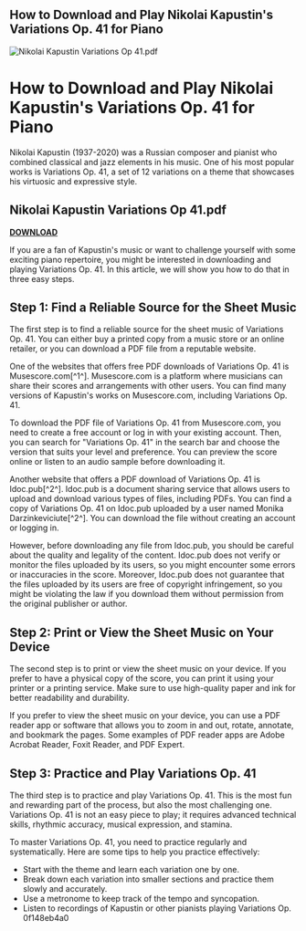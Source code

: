 ## How to Download and Play Nikolai Kapustin's Variations Op. 41 for Piano

 
![Nikolai Kapustin Variations Op 41.pdf](https://encrypted-tbn3.gstatic.com/images?q=tbn:ANd9GcS7TvX5hWrZBNemvcfHQDeqOpcgPAwINyrncLq1RLNvCP5X8wIRA7Cz9tY)

 
# How to Download and Play Nikolai Kapustin's Variations Op. 41 for Piano
 
Nikolai Kapustin (1937-2020) was a Russian composer and pianist who combined classical and jazz elements in his music. One of his most popular works is Variations Op. 41, a set of 12 variations on a theme that showcases his virtuosic and expressive style.
 
## Nikolai Kapustin Variations Op 41.pdf


[**DOWNLOAD**](https://walllowcopo.blogspot.com/?download=2tM1XJ)

 
If you are a fan of Kapustin's music or want to challenge yourself with some exciting piano repertoire, you might be interested in downloading and playing Variations Op. 41. In this article, we will show you how to do that in three easy steps.
 
## Step 1: Find a Reliable Source for the Sheet Music
 
The first step is to find a reliable source for the sheet music of Variations Op. 41. You can either buy a printed copy from a music store or an online retailer, or you can download a PDF file from a reputable website.
 
One of the websites that offers free PDF downloads of Variations Op. 41 is Musescore.com[^1^]. Musescore.com is a platform where musicians can share their scores and arrangements with other users. You can find many versions of Kapustin's works on Musescore.com, including Variations Op. 41.
 
To download the PDF file of Variations Op. 41 from Musescore.com, you need to create a free account or log in with your existing account. Then, you can search for "Variations Op. 41" in the search bar and choose the version that suits your level and preference. You can preview the score online or listen to an audio sample before downloading it.
 
Another website that offers a PDF download of Variations Op. 41 is Idoc.pub[^2^]. Idoc.pub is a document sharing service that allows users to upload and download various types of files, including PDFs. You can find a copy of Variations Op. 41 on Idoc.pub uploaded by a user named Monika Darzinkeviciute[^2^]. You can download the file without creating an account or logging in.
 
However, before downloading any file from Idoc.pub, you should be careful about the quality and legality of the content. Idoc.pub does not verify or monitor the files uploaded by its users, so you might encounter some errors or inaccuracies in the score. Moreover, Idoc.pub does not guarantee that the files uploaded by its users are free of copyright infringement, so you might be violating the law if you download them without permission from the original publisher or author.
 
## Step 2: Print or View the Sheet Music on Your Device
 
The second step is to print or view the sheet music on your device. If you prefer to have a physical copy of the score, you can print it using your printer or a printing service. Make sure to use high-quality paper and ink for better readability and durability.
 
If you prefer to view the sheet music on your device, you can use a PDF reader app or software that allows you to zoom in and out, rotate, annotate, and bookmark the pages. Some examples of PDF reader apps are Adobe Acrobat Reader, Foxit Reader, and PDF Expert.
 
## Step 3: Practice and Play Variations Op. 41
 
The third step is to practice and play Variations Op. 41. This is the most fun and rewarding part of the process, but also the most challenging one. Variations Op. 41 is not an easy piece to play; it requires advanced technical skills, rhythmic accuracy, musical expression, and stamina.
 
To master Variations Op. 41, you need to practice regularly and systematically. Here are some tips to help you practice effectively:
 
- Start with the theme and learn each variation one by one.
- Break down each variation into smaller sections and practice them slowly and accurately.
- Use a metronome to keep track of the tempo and syncopation.
- Listen to recordings of Kapustin or other pianists playing Variations Op. 0f148eb4a0

